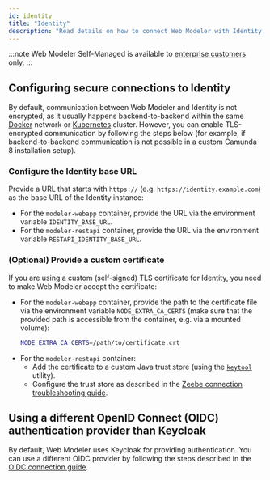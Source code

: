 ```yaml
---
id: identity
title: "Identity"
description: "Read details on how to connect Web Modeler with Identity securely."
---
```


:::note
Web Modeler Self-Managed is available to [enterprise customers](/reference/licenses.md#web-modeler) only.
:::

## Configuring secure connections to Identity

By default, communication between Web Modeler and Identity is not encrypted, as it usually happens backend-to-backend within the same [Docker](/self-managed/installation/deploy/other/docker.md) network or [Kubernetes](/self-managed/installation/deploy/deploy.md) cluster.
However, you can enable TLS-encrypted communication by following the steps below (for example, if backend-to-backend communication is not possible in a custom Camunda 8 installation setup).

### Configure the Identity base URL

Provide a URL that starts with `https://` (e.g. `https://identity.example.com`) as the base URL of the Identity instance:

- For the `modeler-webapp` container, provide the URL via the environment variable `IDENTITY_BASE_URL`.
- For the `modeler-restapi` container, provide the URL via the environment variable `RESTAPI_IDENTITY_BASE_URL`.

### (Optional) Provide a custom certificate

If you are using a custom (self-signed) TLS certificate for Identity, you need to make Web Modeler accept the certificate:

- For the `modeler-webapp` container, provide the path to the certificate file via the environment variable `NODE_EXTRA_CA_CERTS` (make sure that the provided path is accessible from the container, e.g. via a mounted volume):
  ```sh
  NODE_EXTRA_CA_CERTS=/path/to/certificate.crt
  ```
- For the `modeler-restapi` container:
  - Add the certificate to a custom Java trust store (using the [`keytool`](https://docs.oracle.com/en/java/javase/21/docs/specs/man/keytool.html) utility).
  - Configure the trust store as described in the [Zeebe connection troubleshooting guide](../troubleshooting/troubleshoot-zeebe-connection.md#provide-the-certificate-to-the-jvm-trust-store).

## Using a different OpenID Connect (OIDC) authentication provider than Keycloak

By default, Web Modeler uses Keycloak for providing authentication.
You can use a different OIDC provider by following the steps described in the [OIDC connection guide](/self-managed/installation/guides/connect-to-an-oidc-provider.md).
